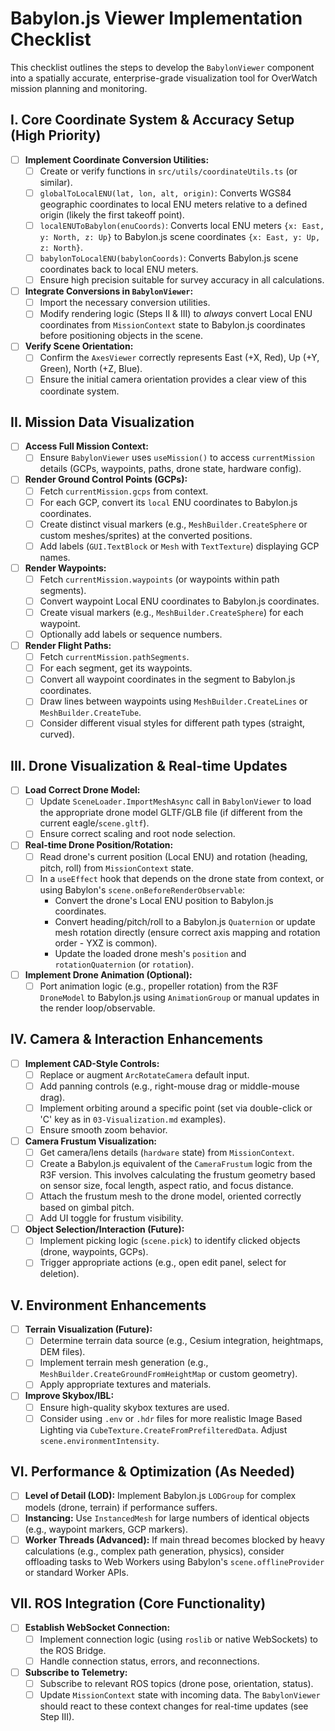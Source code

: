 # Babylon.js Viewer Implementation Checklist

This checklist outlines the steps to develop the `BabylonViewer` component into a spatially accurate, enterprise-grade visualization tool for OverWatch mission planning and monitoring.

## I. Core Coordinate System & Accuracy Setup (High Priority)

-   [ ] **Implement Coordinate Conversion Utilities:**
    -   [ ] Create or verify functions in `src/utils/coordinateUtils.ts` (or similar).
    -   [ ] `globalToLocalENU(lat, lon, alt, origin)`: Converts WGS84 geographic coordinates to local ENU meters relative to a defined origin (likely the first takeoff point).
    -   [ ] `localENUToBabylon(enuCoords)`: Converts local ENU meters `{x: East, y: North, z: Up}` to Babylon.js scene coordinates `{x: East, y: Up, z: North}`.
    -   [ ] `babylonToLocalENU(babylonCoords)`: Converts Babylon.js scene coordinates back to local ENU meters.
    -   [ ] Ensure high precision suitable for survey accuracy in all calculations.
-   [ ] **Integrate Conversions in `BabylonViewer`:**
    -   [ ] Import the necessary conversion utilities.
    -   [ ] Modify rendering logic (Steps II & III) to *always* convert Local ENU coordinates from `MissionContext` state to Babylon.js coordinates before positioning objects in the scene.
-   [ ] **Verify Scene Orientation:**
    -   [ ] Confirm the `AxesViewer` correctly represents East (+X, Red), Up (+Y, Green), North (+Z, Blue).
    -   [ ] Ensure the initial camera orientation provides a clear view of this coordinate system.

## II. Mission Data Visualization

-   [ ] **Access Full Mission Context:**
    -   [ ] Ensure `BabylonViewer` uses `useMission()` to access `currentMission` details (GCPs, waypoints, paths, drone state, hardware config).
-   [ ] **Render Ground Control Points (GCPs):**
    -   [ ] Fetch `currentMission.gcps` from context.
    -   [ ] For each GCP, convert its `local` ENU coordinates to Babylon.js coordinates.
    -   [ ] Create distinct visual markers (e.g., `MeshBuilder.CreateSphere` or custom meshes/sprites) at the converted positions.
    -   [ ] Add labels (`GUI.TextBlock` or `Mesh` with `TextTexture`) displaying GCP names.
-   [ ] **Render Waypoints:**
    -   [ ] Fetch `currentMission.waypoints` (or waypoints within path segments).
    -   [ ] Convert waypoint Local ENU coordinates to Babylon.js coordinates.
    -   [ ] Create visual markers (e.g., `MeshBuilder.CreateSphere`) for each waypoint.
    -   [ ] Optionally add labels or sequence numbers.
-   [ ] **Render Flight Paths:**
    -   [ ] Fetch `currentMission.pathSegments`.
    -   [ ] For each segment, get its waypoints.
    -   [ ] Convert all waypoint coordinates in the segment to Babylon.js coordinates.
    -   [ ] Draw lines between waypoints using `MeshBuilder.CreateLines` or `MeshBuilder.CreateTube`.
    -   [ ] Consider different visual styles for different path types (straight, curved).

## III. Drone Visualization & Real-time Updates

-   [ ] **Load Correct Drone Model:**
    -   [ ] Update `SceneLoader.ImportMeshAsync` call in `BabylonViewer` to load the appropriate drone model GLTF/GLB file (if different from the current eagle/`scene.gltf`).
    -   [ ] Ensure correct scaling and root node selection.
-   [ ] **Real-time Drone Position/Rotation:**
    -   [ ] Read drone's current position (Local ENU) and rotation (heading, pitch, roll) from `MissionContext` state.
    -   [ ] In a `useEffect` hook that depends on the drone state from context, or using Babylon's `scene.onBeforeRenderObservable`:
        -   Convert the drone's Local ENU position to Babylon.js coordinates.
        -   Convert heading/pitch/roll to a Babylon.js `Quaternion` or update mesh rotation directly (ensure correct axis mapping and rotation order - YXZ is common).
        -   Update the loaded drone mesh's `position` and `rotationQuaternion` (or `rotation`).
-   [ ] **Implement Drone Animation (Optional):**
    -   [ ] Port animation logic (e.g., propeller rotation) from the R3F `DroneModel` to Babylon.js using `AnimationGroup` or manual updates in the render loop/observable.

## IV. Camera & Interaction Enhancements

-   [ ] **Implement CAD-Style Controls:**
    -   [ ] Replace or augment `ArcRotateCamera` default input.
    -   [ ] Add panning controls (e.g., right-mouse drag or middle-mouse drag).
    -   [ ] Implement orbiting around a specific point (set via double-click or 'C' key as in `03-Visualization.md` examples).
    -   [ ] Ensure smooth zoom behavior.
-   [ ] **Camera Frustum Visualization:**
    -   [ ] Get camera/lens details (`hardware` state) from `MissionContext`.
    -   [ ] Create a Babylon.js equivalent of the `CameraFrustum` logic from the R3F version. This involves calculating the frustum geometry based on sensor size, focal length, aspect ratio, and focus distance.
    -   [ ] Attach the frustum mesh to the drone model, oriented correctly based on gimbal pitch.
    -   [ ] Add UI toggle for frustum visibility.
-   [ ] **Object Selection/Interaction (Future):**
    -   [ ] Implement picking logic (`scene.pick`) to identify clicked objects (drone, waypoints, GCPs).
    -   [ ] Trigger appropriate actions (e.g., open edit panel, select for deletion).

## V. Environment Enhancements

-   [ ] **Terrain Visualization (Future):**
    -   [ ] Determine terrain data source (e.g., Cesium integration, heightmaps, DEM files).
    -   [ ] Implement terrain mesh generation (e.g., `MeshBuilder.CreateGroundFromHeightMap` or custom geometry).
    -   [ ] Apply appropriate textures and materials.
-   [ ] **Improve Skybox/IBL:**
    -   [ ] Ensure high-quality skybox textures are used.
    -   [ ] Consider using `.env` or `.hdr` files for more realistic Image Based Lighting via `CubeTexture.CreateFromPrefilteredData`. Adjust `scene.environmentIntensity`.

## VI. Performance & Optimization (As Needed)

-   [ ] **Level of Detail (LOD):** Implement Babylon.js `LODGroup` for complex models (drone, terrain) if performance suffers.
-   [ ] **Instancing:** Use `InstancedMesh` for large numbers of identical objects (e.g., waypoint markers, GCP markers).
-   [ ] **Worker Threads (Advanced):** If main thread becomes blocked by heavy calculations (e.g., complex path generation, physics), consider offloading tasks to Web Workers using Babylon's `scene.offlineProvider` or standard Worker APIs.

## VII. ROS Integration (Core Functionality)

-   [ ] **Establish WebSocket Connection:**
    -   [ ] Implement connection logic (using `roslib` or native WebSockets) to the ROS Bridge.
    -   [ ] Handle connection status, errors, and reconnections.
-   [ ] **Subscribe to Telemetry:**
    -   [ ] Subscribe to relevant ROS topics (drone pose, orientation, status).
    -   [ ] Update `MissionContext` state with incoming data. The `BabylonViewer` should react to these context changes for real-time updates (see Step III).
